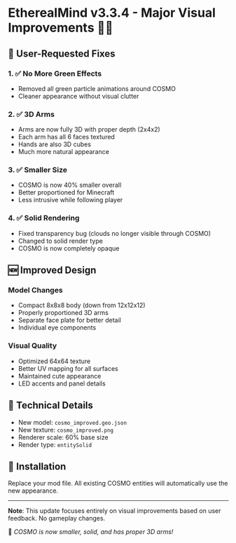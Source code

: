 # EtherealMind v3.3.4 - Major Visual Improvements 🎨🤖

## 🎯 User-Requested Fixes

### 1. ✅ No More Green Effects
- Removed all green particle animations around COSMO
- Cleaner appearance without visual clutter

### 2. ✅ 3D Arms
- Arms are now fully 3D with proper depth (2x4x2)
- Each arm has all 6 faces textured
- Hands are also 3D cubes
- Much more natural appearance

### 3. ✅ Smaller Size
- COSMO is now 40% smaller overall
- Better proportioned for Minecraft
- Less intrusive while following player

### 4. ✅ Solid Rendering
- Fixed transparency bug (clouds no longer visible through COSMO)
- Changed to solid render type
- COSMO is now completely opaque

## 🆕 Improved Design

### Model Changes
- Compact 8x8x8 body (down from 12x12x12)
- Properly proportioned 3D arms
- Separate face plate for better detail
- Individual eye components

### Visual Quality
- Optimized 64x64 texture
- Better UV mapping for all surfaces
- Maintained cute appearance
- LED accents and panel details

## 📝 Technical Details
- New model: `cosmo_improved.geo.json`
- New texture: `cosmo_improved.png`
- Renderer scale: 60% base size
- Render type: `entitySolid`

## 🚀 Installation
Replace your mod file. All existing COSMO entities will automatically use the new appearance.

---

**Note**: This update focuses entirely on visual improvements based on user feedback. No gameplay changes.

🤖 *COSMO is now smaller, solid, and has proper 3D arms!*